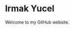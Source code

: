 <!DOCTYPE html>
<html>
<body>
<h1>Irmak Yucel</h1>
<p>Welcome to my GitHub website.</p>
</body>
</html>
